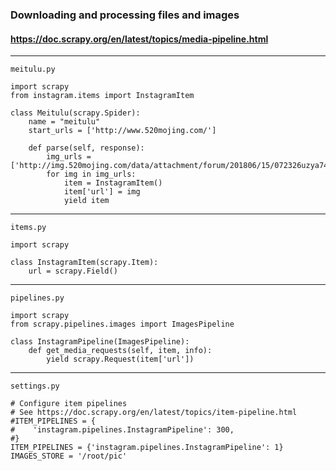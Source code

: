 ### Downloading and processing files and images
#### https://doc.scrapy.org/en/latest/topics/media-pipeline.html
---

`meitulu.py`

    import scrapy
    from instagram.items import InstagramItem

    class Meitulu(scrapy.Spider):
        name = "meitulu"
        start_urls = ['http://www.520mojing.com/']

        def parse(self, response):
            img_urls = ['http://img.520mojing.com/data/attachment/forum/201806/15/072326uzya74dqr45ba61q.jpg']
            for img in img_urls:
                item = InstagramItem()
                item['url'] = img
                yield item

---

`items.py`

    import scrapy

    class InstagramItem(scrapy.Item):
        url = scrapy.Field()

---

`pipelines.py`

    import scrapy
    from scrapy.pipelines.images import ImagesPipeline

    class InstagramPipeline(ImagesPipeline):
        def get_media_requests(self, item, info):
            yield scrapy.Request(item['url'])
 
 ---
 
 `settings.py`
 
    # Configure item pipelines
    # See https://doc.scrapy.org/en/latest/topics/item-pipeline.html
    #ITEM_PIPELINES = {
    #    'instagram.pipelines.InstagramPipeline': 300,
    #}
    ITEM_PIPELINES = {'instagram.pipelines.InstagramPipeline': 1}
    IMAGES_STORE = '/root/pic'
